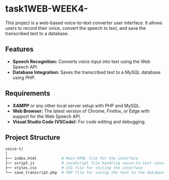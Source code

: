 # task1WEB-WEEK4-

This project is a web-based voice-to-text converter user interface. It allows users to record their voice, convert the speech to text, and save the transcribed text to a database.

## Features

- **Speech Recognition:** Converts voice input into text using the Web Speech API.
- **Database Integration:** Saves the transcribed text to a MySQL database using PHP.

## Requirements

- **XAMPP** or any other local server setup with PHP and MySQL.
- **Web Browser:** The latest version of Chrome, Firefox, or Edge with support for the Web Speech API.
- **Visual Studio Code (VSCode):** For code editing and debugging.

## Project Structure
  ```bash
voice-t/
│
├── index.html           # Main HTML file for the interface
├── script.js            # JavaScript file handling voice-to-text conversion
├── styles.css           # CSS file for styling the interface
└── save_transcript.php  # PHP file for saving the text to the database
     
  ```
